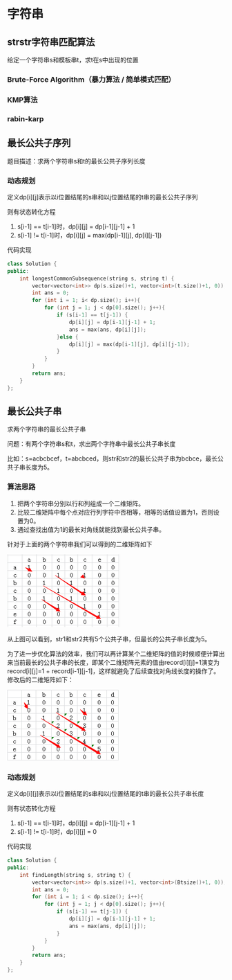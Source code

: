 # 字符串

## strstr字符串匹配算法

给定一个字符串s和模板串t，求t在s中出现的位置

### Brute-Force Algorithm（暴力算法 / 简单模式匹配）

### KMP算法

### rabin-karp


## 最长公共子序列

题目描述：求两个字符串s和t的最长公共子序列长度

### 动态规划

定义dp[i][j]表示以i位置结尾的s串和以j位置结尾的t串的最长公共子序列

则有状态转化方程

1. s[i-1] == t[i-1]时，dp[i][j] = dp[i-1][j-1] + 1
2. s[i-1] != t[i-1]时，dp[i][j] = max(dp[i-1][j], dp[i][j-1])

代码实现

```cpp
class Solution {
public:
    int longestCommonSubsequence(string s, string t) {
        vector<vector<int>> dp(s.size()+1, vector<int>(t.size()+1, 0));
        int ans = 0;
        for (int i = 1; i< dp.size(); i++){
            for (int j = 1; j < dp[0].size(); j++){
                if (s[i-1] == t[j-1]) {
                    dp[i][j] = dp[i-1][j-1] + 1;
                    ans = max(ans, dp[i][j]);
                }else {
                    dp[i][j] = max(dp[i-1][j], dp[i][j-1]);
                }
            }
        }
        return ans;
    }
};
```

## 最长公共子串

求两个字符串的最长公共子串

问题：有两个字符串s和t，求出两个字符串中最长公共子串长度

比如：s=acbcbcef，t=abcbced，则str和str2的最长公共子串为bcbce，最长公共子串长度为5。

### 算法思路

1. 把两个字符串分别以行和列组成一个二维矩阵。
2. 比较二维矩阵中每个点对应行列字符中否相等，相等的话值设置为1，否则设置为0。
3. 通过查找出值为1的最长对角线就能找到最长公共子串。

针对于上面的两个字符串我们可以得到的二维矩阵如下

![common-sub-str](https://raw.githubusercontent.com/muyids/tuchuang/master/common-sub-str.jpeg)

从上图可以看到，str1和str2共有5个公共子串，但最长的公共子串长度为5。

为了进一步优化算法的效率，我们可以再计算某个二维矩阵的值的时候顺便计算出来当前最长的公共子串的长度，即某个二维矩阵元素的值由record[i][j]=1演变为record[i][j]=1 + record[i-1][j-1]，这样就避免了后续查找对角线长度的操作了。修改后的二维矩阵如下：

![common-sub-str2](https://raw.githubusercontent.com/muyids/tuchuang/master/common-sub-str2.jpeg)

### 动态规划

定义dp[i][j]表示以i位置结尾的s串和以j位置结尾的t串的最长公共子串长度

则有状态转化方程

1. s[i-1] == t[i-1]时，dp[i][j] = dp[i-1][j-1] + 1
2. s[i-1] != t[i-1]时，dp[i][j] = 0

代码实现

```cpp
class Solution {
public:
    int findLength(string s, string t) {
        vector<vector<int>> dp(s.size()+1, vector<int>(Btsize()+1, 0));
        int ans = 0;
        for (int i = 1; i < dp.size(); i++){
            for (int j = 1; j < dp[0].size(); j++){
                if (s[i-1] == t[j-1]) {
                    dp[i][j] = dp[i-1][j-1] + 1;
                    ans = max(ans, dp[i][j]);
                }
            }
        }
        return ans;
    }
};
```
